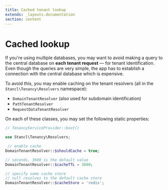 ```yaml
---
title: Cached tenant lookup
extends: _layouts.documentation
section: content
---
```


# Cached lookup

If you're using multiple databases, you may want to avoid making a query to the central database on **each tenant request** — for tenant identification. Even though the queries are very simple, the app has to establish a connection with the central database which is expensive.

To avoid this, you may enable caching on the tenant resolvers (all in the `Stancl\Tenancy\Resolvers` namespace):

- `DomainTenantResolver` (also used for subdomain identification)
- `PathTenantResolver`
- `RequestDataTenantResolver`

On each of these classes, you may set the following static properties:

```php
// TenancyServiceProvider::boot()

use Stancl\Tenancy\Resolvers;

 // enable cache
DomainTenantResolver::$shouldCache = true;

// seconds, 3600 is the default value
DomainTenantResolver::$cacheTTL = 3600;

// specify some cache store
// null resolves to the default cache store
DomainTenantResolver::$cacheStore = 'redis';
```